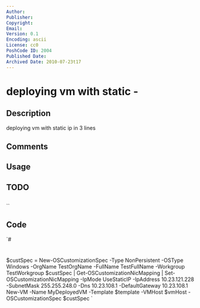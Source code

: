 ```yaml
---
Author: 
Publisher: 
Copyright: 
Email: 
Version: 0.1
Encoding: ascii
License: cc0
PoshCode ID: 2004
Published Date: 
Archived Date: 2010-07-23t17
---
```


# deploying vm with static - 

## Description

deploying vm with static ip in 3 lines

## Comments



## Usage



## TODO



## 

``

## Code

`#
 #
 $custSpec = New-OSCustomizationSpec -Type NonPersistent -OSType Windows -OrgName TestOrgName -FullName TestFullName -Workgroup TestWorkgroup
 $custSpec | Get-OSCustomizationNicMapping | Set-OSCustomizationNicMapping -IpMode UseStaticIP -IpAddress 10.23.121.228 -SubnetMask 255.255.248.0 -Dns 10.23.108.1 -DefaultGateway 10.23.108.1
 New-VM -Name MyDeployedVM -Template $template -VMHost $vmHost -OSCustomizationSpec $custSpec
`

